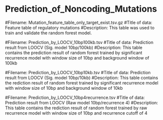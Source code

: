 # Prediction_of_Noncoding_Mutations
  #Filename: Mutation_feature_table_only_target_exist.tsv.gz
  #Title of data: Feature table of regulatory mutations
  #Description: This table was used to train and validate the random forest model.

  #Filename: Prediction_by_LOOCV_10bp100kb.tsv
  #Title of data: Prediction result from LOOCV (Sig. model 10bp/100kb)
  #Description: This table contains the prediction result of random forest trained by significant recurrence model with window size of 10bp and background window of 100kb

  #Filename: Prediction_by_LOOCV_10bp10kb.tsv
  #Title of data: Prediction result from LOOCV (Sig. model 10bp/10kb)
  #Description: This table contains the rediction result of random forest trained by significant recurrence model with window size of 10bp and background window of 10kb

  #Filename: Prediction_by_LOOCV_10bp4recurrence.tsv
  #Title of data: Prediction result from LOOCV (Raw model 10bp/recurrence 4)
  #Description: This table contains the rediction result of random forest trained by raw recurrence model with window size of 10bp and recurrence cutoff of 4
